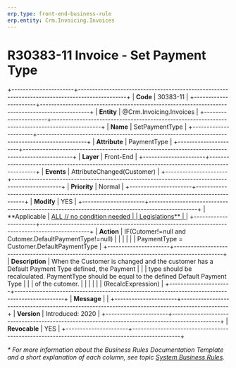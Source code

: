 ```yaml
---
erp.type: front-end-business-rule
erp.entity: Crm.Invoicing.Invoices
---
```


# R30383-11 Invoice - Set Payment Type
+----------------------+-----------------------------------------------------------------------------------------------+
| **Code**             | 30383-11                                                                                      |
+----------------------+-----------------------------------------------------------------------------------------------+
| **Entity**           | @Crm.Invoicing.Invoices                                                                       |
+----------------------+-----------------------------------------------------------------------------------------------+
| **Name**             | SetPaymentType                                                                                |
+----------------------+-----------------------------------------------------------------------------------------------+
| **Attribute**        | PaymentType                                                                                   |
+----------------------+-----------------------------------------------------------------------------------------------+
| **Layer**            | Front-End                                                                                     |
+----------------------+-----------------------------------------------------------------------------------------------+
| **Events**           | AttributeChanged(Customer)                                                                    |
+----------------------+-----------------------------------------------------------------------------------------------+
| **Priority**         | Normal                                                                                        |
+----------------------+-----------------------------------------------------------------------------------------------+
| **Modify**           | YES                                                                                           |
+----------------------+-----------------------------------------------------------------------------------------------+
| **Applicable         | [ALL // no condition needed                                                                   |
| Legislations**       | ](xref:applicable-legislations)                                                               |
+----------------------+-----------------------------------------------------------------------------------------------+
| **Action**           | IF(Cutomer!=null and Cutomer.DefaultPaymentType!=null)                                        |
|                      |                                                                                               |
|                      | PaymentType = Customer.DefaultPaymentType                                                     |
+----------------------+-----------------------------------------------------------------------------------------------+
| **Description**      | When the Customer is changed and the customer has a Default Payment Type defined, the Payment |
|                      | type should be recalculated. PaymentType should be equal to the defined Default Payment Type  |
|                      | of the cutomer.                                                                               |
|                      |                                                                                               |
|                      | (RecalcExpression)                                                                            |
+----------------------+-----------------------------------------------------------------------------------------------+
| **Message**          |                                                                                               |
+----------------------+-----------------------------------------------------------------------------------------------+
| **Version**          | Introduced: 2020                                                                              |
+----------------------+-----------------------------------------------------------------------------------------------+
| **Revocable**        | YES                                                                                           |
+----------------------+-----------------------------------------------------------------------------------------------+

*\* For more information about the Business Rules Documentation Template and a short explanation of each column, see
topic [System Business Rules](../templates/template-description-system-business-rules.md).*
